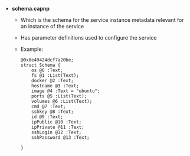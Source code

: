 - **schema.capnp**

  - Which is the schema for the service instance metadata relevant for an instance of the service

  - Has parameter definitions used to configure the service

  - Example:

    ```
    @0x8e49424dcf7a20be;
    struct Schema {
    	os @0 :Text;
    	fs @1 :List(Text);
    	docker @2 :Text;
    	hostname @3 :Text;
    	image @4 :Text = "ubuntu";
    	ports @5 :List(Text);
    	volumes @6 :List(Text);
    	cmd @7 :Text;
    	sshkey @8 :Text;
    	id @9 :Text;
    	ipPublic @10 :Text;
    	ipPrivate @11 :Text;
    	sshLogin @12 :Text;
    	sshPassword @13 :Text;

    }
    ```
